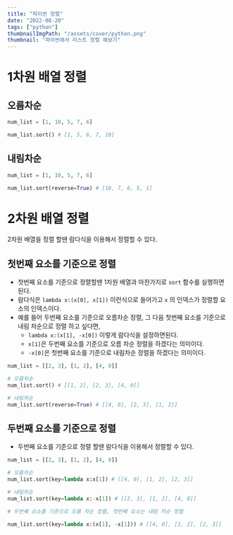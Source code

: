 ```yaml
---
title: "파이썬 정렬"
date: "2022-08-20"
tags: ["python"]
thumbnailImgPath: "/assets/cover/python.png"
thumbnail: "파이썬에서 리스트 정렬 해보기"
---
```


# 1차원 배열 정렬

## 오름차순

```python
num_list = [1, 10, 5, 7, 6]

num_list.sort() # [1, 5, 6, 7, 10]
```

## 내림차순

```python
num_list = [1, 10, 5, 7, 6]

num_list.sort(reverse=True) # [10, 7, 6, 5, 1]
```

# 2차원 배열 정렬

2차원 배열을 정렬 할땐 람다식을 이용해서 정렬할 수 있다.

## 첫번째 요소를 기준으로 정렬

- 첫번째 요소를 기준으로 정렬할땐 1차원 배열과 마찬가지로 `sort` 함수를 실행하면된다.
- 람다식은 `lambda x:(x[0], x[1])` 이런식으로 들어가고 `x` 의 인덱스가 정렬할 요소의 인덱스이다.
- 예를 들어 두번째 요소를 기준으로 오름차순 정렬, 그 다음 첫번째 요소를 기준으로 내림 차순으로 정렬 하고 싶다면,
  - `lambda x:(x[1], -x[0])` 이렇게 람다식을 설정하면된다.
  - `x[1]`은 두번째 요소를 기준으로 오름 차순 정렬을 하겠다는 의미이다.
  - `-x[0]`은 첫번째 요소를 기준으로 내림차순 정렬을 하겠다는 의미이다.

```python
num_list = [[2, 3], [1, 2], [4, 0]]

# 오름차순
num_list.sort() # [[1, 2], [2, 3], [4, 0]]

# 내림차순
num_list.sort(reverse=True) # [[4, 0], [2, 3], [1, 2]]
```

## 두번째 요소를 기준으로 정렬

- 두번째 요소를 기준으로 정렬 할땐 람다식을 이용해서 정렬할 수 있다.

```python
num_list = [[2, 3], [1, 2], [4, 0]]

# 오름차순
num_list.sort(key=lambda x:x[1]) # [[4, 0], [1, 2], [2, 3]]

# 내림차순
num_list.sort(key=lambda x:-x[1]) # [[2, 3], [1, 2], [4, 0]]

# 두번쨰 요소를 기준으로 오름 차순 정렬, 첫번째 요소는 내림 차순 정렬

num_list.sort(key=lambda x:(x[1], -x[1])) # [[4, 0], [1, 2], [2, 3]]
```
